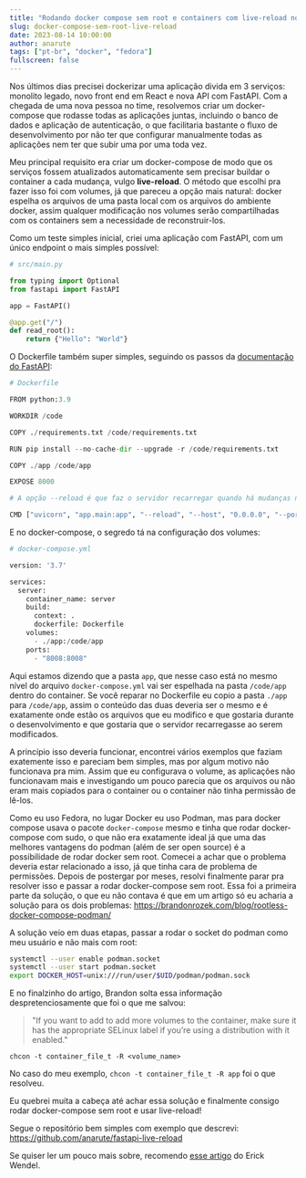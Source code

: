```yaml
---
title: "Rodando docker compose sem root e containers com live-reload no Fedora"
slug: docker-compose-sem-root-live-reload
date: 2023-08-14 10:00:00
author: anarute
tags: ["pt-br", "docker", "fedora"]
fullscreen: false
---
```


Nos últimos dias precisei dockerizar uma aplicação divida em 3 serviços:
monolito legado, novo front end em React e nova API com FastAPI. Com a chegada
de uma nova pessoa no time, resolvemos criar um docker-compose que rodasse todas
as aplicações juntas, incluindo o banco de dados e aplicação de autenticação, o
que facilitaria bastante o fluxo de desenvolvimento por não ter que configurar
manualmente todas as aplicações nem ter que subir uma por uma toda vez.

Meu principal requisito era criar um docker-compose de modo que os serviços
fossem atualizados automaticamente sem precisar buildar o container a cada
mudança, vulgo **live-reload**. O método que escolhi pra fazer isso foi com
volumes, já que pareceu a opção mais natural: docker espelha os arquivos de uma
pasta local com os arquivos do ambiente docker, assim qualquer modificação nos
volumes serão compartilhadas com os containers sem a necessidade de
reconstruir-los.

Como um teste simples inicial, criei uma aplicação com FastAPI, com um único
endpoint o mais simples possível:


```python
# src/main.py

from typing import Optional
from fastapi import FastAPI

app = FastAPI()

@app.get("/")
def read_root():
    return {"Hello": "World"}
```

O Dockerfile também super simples, seguindo os passos da [documentação do
FastAPI](https://fastapi.tiangolo.com/deployment/docker/):

```python
# Dockerfile

FROM python:3.9

WORKDIR /code

COPY ./requirements.txt /code/requirements.txt

RUN pip install --no-cache-dir --upgrade -r /code/requirements.txt

COPY ./app /code/app

EXPOSE 8000

# A opção --reload é que faz o servidor recarregar quando há mudanças nos arquivos

CMD ["uvicorn", "app.main:app", "--reload", "--host", "0.0.0.0", "--port", "8000"]
```

E no docker-compose, o segredo tá na configuração dos volumes:

```python
# docker-compose.yml

version: '3.7'

services:
  server:
    container_name: server
    build:
      context: .
      dockerfile: Dockerfile
    volumes:
      - ./app:/code/app
    ports:
      - "8008:8008"
```

Aqui estamos dizendo que a pasta `app`, que nesse caso está no mesmo nível do
arquivo `docker-compose.yml` vai ser espelhada na pasta `/code/app` dentro do
container. Se você reparar no Dockerfile eu copio a pasta `./app` para
`/code/app`, assim o conteúdo das duas deveria ser o mesmo e é exatamente onde
estão os arquivos que eu modifico e que gostaria durante o desenvolvimento e que
gostaria que o servidor recarregasse ao serem modificados.

A princípio isso deveria funcionar, encontrei vários exemplos que faziam
exatemente isso e pareciam bem simples, mas por algum motivo não funcionava pra
mim. Assim que eu configurava o volume, as aplicações não funcionavam mais e
investigando um pouco parecia que os arquivos ou não eram mais copiados para o
container ou o container não tinha permissão de lê-los.

Como eu uso Fedora, no lugar Docker eu uso Podman, mas para docker compose usava
o pacote `docker-compose` mesmo e tinha que rodar docker-compose com sudo, o que
não era exatamente ideal já que uma das melhores vantagens do podman (além de
ser open source) é a possibilidade de rodar docker sem root. Comecei a achar que
o problema deveria estar relacionado a isso, já que tinha cara de problema de
permissões. Depois de postergar por meses, resolvi finalmente parar pra resolver
isso e passar a rodar docker-compose sem root. Essa foi a primeira parte da
solução, o que eu não contava é que em um artigo só eu acharia a solução para os
dois problemas: https://brandonrozek.com/blog/rootless-docker-compose-podman/


A solução veio em duas etapas, passar a rodar o socket do podman como meu
usuário e não mais com root:

```sh
systemctl --user enable podman.socket
systemctl --user start podman.socket
export DOCKER_HOST=unix:///run/user/$UID/podman/podman.sock
```

E no finalzinho do artigo, Brandon solta essa informação despretenciosamente que
foi o que me salvou:

> "If you want to add to add more volumes to the container, make sure it has the
> appropriate SELinux label if you’re using a distribution with it enabled."

`chcon -t container_file_t -R <volume_name>`

No caso do meu exemplo, `chcon -t container_file_t -R app` foi o que resolveu.

Eu quebrei muita a cabeça até achar essa solução e finalmente consigo rodar
docker-compose sem root e usar live-reload!

Segue o repositório bem simples com exemplo que descrevi:
https://github.com/anarute/fastapi-live-reload

Se quiser ler um pouco mais sobre, recomendo [esse
artigo](https://www.freecodecamp.org/news/how-to-enable-live-reload-on-docker-based-applications/)
do Erick Wendel.
